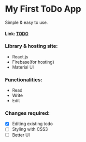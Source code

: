 # My First ToDo App
Simple & easy to use.
#### Link: [TODO](https://my-do-todo.web.app/)
### Library & hosting site:
- React.js
- Firebase(for hosting)
- Material UI

### Functionalities:
- Read
- Write
- Edit

### Changes required:
- [x] Editing existing todo
- [ ] Styling with CSS3
- [ ] Better UI
